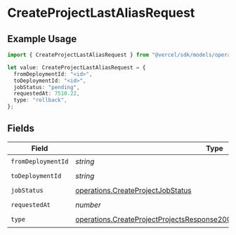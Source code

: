 # CreateProjectLastAliasRequest

## Example Usage

```typescript
import { CreateProjectLastAliasRequest } from "@vercel/sdk/models/operations/createproject.js";

let value: CreateProjectLastAliasRequest = {
  fromDeploymentId: "<id>",
  toDeploymentId: "<id>",
  jobStatus: "pending",
  requestedAt: 7510.22,
  type: "rollback",
};
```

## Fields

| Field                                                                                                                                                                    | Type                                                                                                                                                                     | Required                                                                                                                                                                 | Description                                                                                                                                                              |
| ------------------------------------------------------------------------------------------------------------------------------------------------------------------------ | ------------------------------------------------------------------------------------------------------------------------------------------------------------------------ | ------------------------------------------------------------------------------------------------------------------------------------------------------------------------ | ------------------------------------------------------------------------------------------------------------------------------------------------------------------------ |
| `fromDeploymentId`                                                                                                                                                       | *string*                                                                                                                                                                 | :heavy_check_mark:                                                                                                                                                       | N/A                                                                                                                                                                      |
| `toDeploymentId`                                                                                                                                                         | *string*                                                                                                                                                                 | :heavy_check_mark:                                                                                                                                                       | N/A                                                                                                                                                                      |
| `jobStatus`                                                                                                                                                              | [operations.CreateProjectJobStatus](../../models/operations/createprojectjobstatus.md)                                                                                   | :heavy_check_mark:                                                                                                                                                       | N/A                                                                                                                                                                      |
| `requestedAt`                                                                                                                                                            | *number*                                                                                                                                                                 | :heavy_check_mark:                                                                                                                                                       | N/A                                                                                                                                                                      |
| `type`                                                                                                                                                                   | [operations.CreateProjectProjectsResponse200ApplicationJSONResponseBodyType](../../models/operations/createprojectprojectsresponse200applicationjsonresponsebodytype.md) | :heavy_check_mark:                                                                                                                                                       | N/A                                                                                                                                                                      |